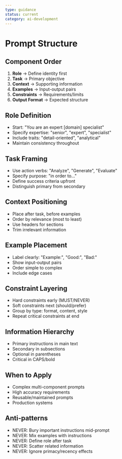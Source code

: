 ```yaml
---
type: guidance
status: current
category: ai-development
---
```


# Prompt Structure

## Component Order
1. **Role** → Define identity first
2. **Task** → Primary objective
3. **Context** → Supporting information
4. **Examples** → Input-output pairs
5. **Constraints** → Requirements/limits
6. **Output Format** → Expected structure

## Role Definition
- Start: "You are an expert [domain] specialist"
- Specify expertise: "senior", "expert", "specialist"
- Include traits: "detail-oriented", "analytical"
- Maintain consistency throughout

## Task Framing
- Use action verbs: "Analyze", "Generate", "Evaluate"
- Specify purpose: "in order to..."
- Define success criteria upfront
- Distinguish primary from secondary

## Context Positioning
- Place after task, before examples
- Order by relevance (most to least)
- Use headers for sections
- Trim irrelevant information

## Example Placement
- Label clearly: "Example:", "Good:", "Bad:"
- Show input-output pairs
- Order simple to complex
- Include edge cases

## Constraint Layering
- Hard constraints early (MUST/NEVER)
- Soft constraints next (should/prefer)
- Group by type: format, content, style
- Repeat critical constraints at end

## Information Hierarchy
- Primary instructions in main text
- Secondary in subsections
- Optional in parentheses
- Critical in CAPS/bold

## When to Apply
- Complex multi-component prompts
- High accuracy requirements
- Reusable/maintained prompts
- Production systems

## Anti-patterns
- NEVER: Bury important instructions mid-prompt
- NEVER: Mix examples with instructions
- NEVER: Define role after task
- NEVER: Scatter related information
- NEVER: Ignore primacy/recency effects
